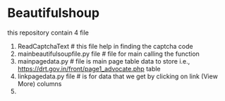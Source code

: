 # Beautifulshoup
this repository contain 4 file 
1. ReadCaptchaText # this file help in finding the captcha code
2. mainbeautifulsoupfile.py file # file for main calling the function
3. mainpagedata.py # file is  main page table data to store i.e., https://drt.gov.in/front/page1_advocate.php table
4. linkpagedata.py file # is for data that  we get by clicking on link (View More) columns
5. 
